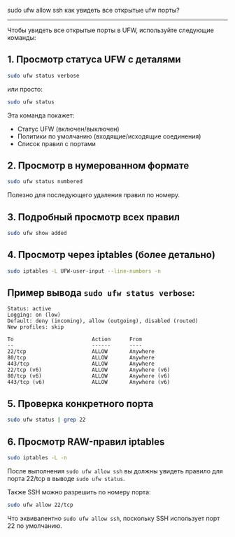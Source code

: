 
sudo ufw allow ssh
как увидеть все открытые ufw порты?

-----------------

Чтобы увидеть все открытые порты в UFW, используйте следующие команды:

## 1. Просмотр статуса UFW с деталями
```bash
sudo ufw status verbose
```
или просто:
```bash
sudo ufw status
```

Эта команда покажет:
- Статус UFW (включен/выключен)
- Политики по умолчанию (входящие/исходящие соединения)
- Список правил с портами

## 2. Просмотр в нумерованном формате
```bash
sudo ufw status numbered
```
Полезно для последующего удаления правил по номеру.

## 3. Подробный просмотр всех правил
```bash
sudo ufw show added
```

## 4. Просмотр через iptables (более детально)
```bash
sudo iptables -L UFW-user-input --line-numbers -n
```

## Пример вывода `sudo ufw status verbose`:
```
Status: active
Logging: on (low)
Default: deny (incoming), allow (outgoing), disabled (routed)
New profiles: skip

To                         Action      From
--                         ------      ----
22/tcp                     ALLOW       Anywhere
80/tcp                     ALLOW       Anywhere
443/tcp                    ALLOW       Anywhere
22/tcp (v6)                ALLOW       Anywhere (v6)
80/tcp (v6)                ALLOW       Anywhere (v6)
443/tcp (v6)               ALLOW       Anywhere (v6)
```

## 5. Проверка конкретного порта
```bash
sudo ufw status | grep 22
```

## 6. Просмотр RAW-правил iptables
```bash
sudo iptables -L -n
```

После выполнения `sudo ufw allow ssh` вы должны увидеть правило для порта 22/tcp в выводе `sudo ufw status`.

Также SSH можно разрешить по номеру порта:
```bash
sudo ufw allow 22/tcp
```

Что эквивалентно `sudo ufw allow ssh`, поскольку SSH использует порт 22 по умолчанию.
<!--stackedit_data:
eyJoaXN0b3J5IjpbMTk3NTk4MDY0MF19
-->